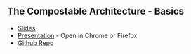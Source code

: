 ## The Compostable Architecture - Basics

*   [Slides](https://www.figma.com/file/bnOqZbsYQXFGJnZL6fNhhm/TCA-Flow?node-id=0%3A1)
*   [Presentation](https://www.figma.com/proto/bnOqZbsYQXFGJnZL6fNhhm/TCA-Flow?node-id=22%3A22&scaling=contain&page-id=0%3A1&starting-point-node-id=22%3A22) - Open in Chrome or Firefox
*   [Github Repo](https://github.com/DhanushKumar19/iOS_Sessions/tree/main/TCA_Basics)
